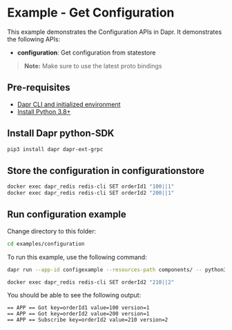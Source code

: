 # Example - Get Configuration

This example demonstrates the Configuration APIs in Dapr.
It demonstrates the following APIs:
- **configuration**: Get configuration from statestore

> **Note:** Make sure to use the latest proto bindings

## Pre-requisites

- [Dapr CLI and initialized environment](https://docs.dapr.io/getting-started)
- [Install Python 3.8+](https://www.python.org/downloads/)

## Install Dapr python-SDK

<!-- Our CI/CD pipeline automatically installs the correct version, so we can skip this step in the automation -->
```bash
pip3 install dapr dapr-ext-grpc
```

## Store the configuration in configurationstore 
<!-- STEP
name: Set configuration value
expected_stdout_lines:
  - "OK"
timeout_seconds: 5
sleep: 3
-->

```bash
docker exec dapr_redis redis-cli SET orderId1 "100||1"
docker exec dapr_redis redis-cli SET orderId2 "200||1"
```

<!-- END_STEP -->

## Run configuration example

Change directory to this folder:
```bash
cd examples/configuration 
```

To run this example, use the following command:

<!-- STEP
name: Run get configuration example
match_order: none
expected_stdout_lines:
  - "== APP == Got key=orderId1 value=100 version=1 metadata={}"
  - "== APP == Got key=orderId2 value=200 version=1 metadata={}"
  - "== APP == Subscribe key=orderId2 value=210 version=2 metadata={}"
  - "== APP == Unsubscribed successfully? True"
background: true
timeout_seconds: 30
sleep: 3
-->

```bash
dapr run --app-id configexample --resources-path components/ -- python3 configuration.py
```
<!-- END_STEP -->

<!-- STEP
name: Set configuration value
expected_stdout_lines:
  - "OK"
timeout_seconds: 5
-->

```bash
docker exec dapr_redis redis-cli SET orderId2 "210||2"
```
<!-- END_STEP -->

You should be able to see the following output:
```
== APP == Got key=orderId1 value=100 version=1
== APP == Got key=orderId2 value=200 version=1
== APP == Subscribe key=orderId2 value=210 version=2
```
